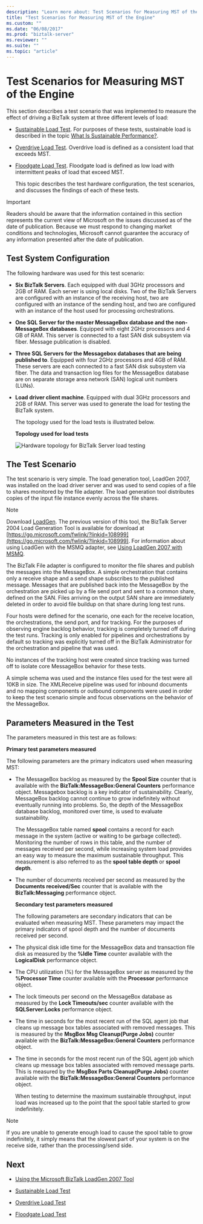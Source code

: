 ```yaml
---
description: "Learn more about: Test Scenarios for Measuring MST of the Engine"
title: "Test Scenarios for Measuring MST of the Engine"
ms.custom: ""
ms.date: "06/08/2017"
ms.prod: "biztalk-server"
ms.reviewer: ""
ms.suite: ""
ms.topic: "article"
---
```

# Test Scenarios for Measuring MST of the Engine
This section describes a test scenario that was implemented to measure the effect of driving a BizTalk system at three different levels of load:

- [Sustainable Load Test](../core/sustainable-load-test.md). For purposes of these tests, sustainable load is described in the topic [What Is Sustainable Performance?](../core/what-is-sustainable-performance.md).

- [Overdrive Load Test](../core/overdrive-load-test.md). Overdrive load is defined as a consistent load that exceeds MST.

- [Floodgate Load Test](../core/floodgate-load-test.md). Floodgate load is defined as low load with intermittent peaks of load that exceed MST.

  This topic describes the test hardware configuration, the test scenarios, and discusses the findings of each of these tests.

> [!IMPORTANT]
>  Readers should be aware that the information contained in this section represents the current view of Microsoft on the issues discussed as of the date of publication. Because we must respond to changing market conditions and technologies, Microsoft cannot guarantee the accuracy of any information presented after the date of publication.

## Test System Configuration
 The following hardware was used for this test scenario:

- **Six BizTalk Servers**. Each equipped with dual 3GHz processors and 2GB of RAM. Each server is using local disks. Two of the BizTalk Servers are configured with an instance of the receiving host, two are configured with an instance of the sending host, and two are configured with an instance of the host used for processing orchestrations.

- **One SQL Server for the master MessageBox database and the non-MessageBox databases**. Equipped with eight 2GHz processors and 4 GB of RAM. This server is connected to a fast SAN disk subsystem via fiber. Message publication is disabled.

- **Three SQL Servers for the Messagebox databases that are being published to**. Equipped with four 2GHz processors and 4GB of RAM. These servers are each connected to a fast SAN disk subsystem via fiber. The data and transaction log files for the MessageBox database are on separate storage area network (SAN) logical unit numbers (LUNs).

- **Load driver client machine**. Equipped with dual 3GHz processors and 2GB of RAM. This server was used to generate the load for testing the BizTalk system.

  The topology used for the load tests is illustrated below.

  **Topology used for load tests**

  ![Hardware topology for BizTalk Server load testing](../core/media/bts06-msttopology.gif "BTS06_MSTTopology")

## The Test Scenario
 The test scenario is very simple. The load generation tool, LoadGen 2007, was installed on the load driver server and was used to send copies of a file to shares monitored by the file adapter. The load generation tool distributes copies of the input file instance evenly across the file shares.

> [!NOTE]
>  Download [LoadGen](https://www.microsoft.com/download/details.aspx?id=14925). The previous version of this tool, the BizTalk Server 2004 Load Generation Tool is available for download at [https://go.microsoft.com/fwlink/?linkid=108999](https://go.microsoft.com/fwlink/?linkid=108999). For information about using LoadGen with the MSMQ adapter, see [Using LoadGen 2007 with MSMQ](../core/using-loadgen-2007-with-msmq.md).

 The BizTalk File adapter is configured to monitor the file shares and publish the messages into the MessageBox. A simple orchestration that contains only a receive shape and a send shape subscribes to the published message. Messages that are published back into the MessageBox by the orchestration are picked up by a file send port and sent to a common share, defined on the SAN. Files arriving on the output SAN share are immediately deleted in order to avoid file buildup on that share during long test runs.

 Four hosts were defined for the scenario, one each for the receive location, the orchestrations, the send port, and for tracking. For the purposes of observing engine backlog behavior, tracking is completely turned off during the test runs. Tracking is only enabled for pipelines and orchestrations by default so tracking was explicitly turned off in the BizTalk Administrator for the orchestration and pipeline that was used.

 No instances of the tracking host were created since tracking was turned off to isolate core MessageBox behavior for these tests.

 A simple schema was used and the instance files used for the test were all 10KB in size. The XMLReceive pipeline was used for inbound documents and no mapping components or outbound components were used in order to keep the test scenario simple and focus observations on the behavior of the MessageBox.

## Parameters Measured in the Test
 The parameters measured in this test are as follows:

 **Primary test parameters measured**

 The following parameters are the primary indicators used when measuring MST:

- The MessageBox backlog as measured by the **Spool Size** counter that is available with the **BizTalk:MessageBox:General Counters** performance object. Messagebox backlog is a key indicator of sustainability. Clearly, MessageBox backlog cannot continue to grow indefinitely without eventually running into problems. So, the depth of the MessageBox database backlog, monitored over time, is used to evaluate sustainability.

   The MessageBox table named **spool** contains a record for each message in the system (active or waiting to be garbage collected). Monitoring the number of rows in this table, and the number of messages received per second, while increasing system load provides an easy way to measure the maximum sustainable throughput. This measurement is also referred to as the **spool table depth** or **spool depth**.

- The number of documents received per second as measured by the **Documents received/Sec** counter that is available with the **BizTalk:Messaging** performance object.

  **Secondary test parameters measured**

  The following parameters are secondary indicators that can be evaluated when measuring MST. These parameters may impact the primary indicators of spool depth and the number of documents received per second.

- The physical disk idle time for the MessageBox data and transaction file disk as measured by the **%Idle Time** counter available with the **LogicalDisk** performance object.

- The CPU utilization (%) for the MessageBox server as measured by the **%Processor Time** counter available with the **Processor** performance object.

- The lock timeouts per second on the MessageBox database as measured by the **Lock Timeouts/sec** counter available with the **SQLServer:Locks** performance object.

- The time in seconds for the most recent run of the SQL agent job that cleans up message box tables associated with removed messages. This is measured by the **MsgBox Msg Cleanup(Purge Jobs)** counter available with the **BizTalk:MessageBox:General Counters** performance object.

- The time in seconds for the most recent run of the SQL agent job which cleans up message box tables associated with removed message parts. This is measured by the **MsgBox Parts Cleanup(Purge Jobs)** counter available with the **BizTalk:MessageBox:General Counters** performance object.

  When testing to determine the maximum sustainable throughput, input load was increased up to the point that the spool table started to grow indefinitely.

> [!NOTE]
>  If you are unable to generate enough load to cause the spool table to grow indefinitely, it simply means that the slowest part of your system is on the receive side, rather than the processing/send side.


## Next

-   [Using the Microsoft BizTalk LoadGen 2007 Tool](../core/using-the-microsoft-biztalk-loadgen-2007-tool.md)

-   [Sustainable Load Test](../core/sustainable-load-test.md)

-   [Overdrive Load Test](../core/overdrive-load-test.md)

-   [Floodgate Load Test](../core/floodgate-load-test.md)
